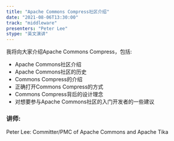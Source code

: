 ```yaml
---
title: "Apache Commons Compress社区介绍"
date: "2021-08-06T13:30:00" 
track: "middleware"
presenters: "Peter Lee"
stype: "英文演讲"
---
```

我将向大家介绍Apache Commons Compress，包括:

* Apache Commons社区介绍
* Apache Commons社区的历史
* Commons Compress的介绍
* 正确打开Commons Compress的方式
* Commons Compress背后的设计理念
* 对想要参与Apache Commons社区的入门开发者的一些建议
 ### 讲师: 
 Peter Lee: Committer/PMC of Apache Commons and Apache Tika